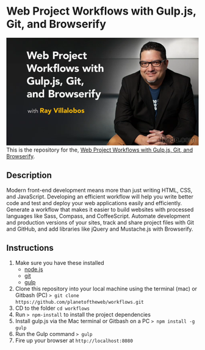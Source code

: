 # Web Project Workflows with Gulp.js, Git, and Browserify
![Web Project Workflows with Gulp.js, Git, and Browserify](hero.png)
This is the repository for the, [Web Project Workflows with Gulp.js, Git, and Browserify](http://www.lynda.com/AngularJS-tutorials/Building-Data-Driven-App-AngularJS/174237-2.html).

## Description
Modern front-end development means more than just writing HTML, CSS, and JavaScript. Developing an efficient workflow will help you write better code and test and deploy your web applications easily and efficiently. Generate a workflow that makes it easier to build websites with processed languages like Sass, Compass, and CoffeeScript. Automate development and production versions of your sites, track and share project files with Git and GitHub, and add libraries like jQuery and Mustache.js with Browserify.

## Instructions

1. Make sure you have these installed
	- [node.js](http://nodejs.org/)
	- [git](http://git-scm.com/)
	- [gulp](http://gulpjs.com/)
2. Clone this repository into your local machine using the terminal (mac) or Gitbash (PC) `> git clone https://github.com/planetoftheweb/workflows.git`
3. CD to the folder `cd workflows`
4. Run `> npm-install` to install the project dependencies
5. Install gulp.js via the Mac terminal or Gitbash on a PC `> npm install -g gulp`
5. Run the Gulp command `> gulp`
6. Fire up your browser at `http://localhost:8080`
